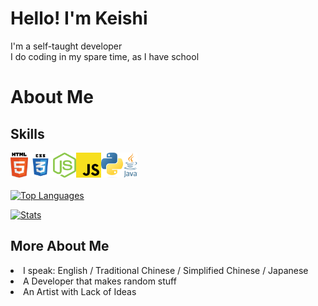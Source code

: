 # Hello! I'm Keishi
I'm a self-taught developer<br>
I do coding in my spare time, as I have school

# About Me
<h2>Skills</h2>
<img height="40px" src="lang/HTML5.png"><img height="40px" src="lang/CSS3.png"><img height="40px" src="lang/NodeJS.png"><img height="40px" src="lang/JavaScript.png"><img height="40px" src="lang/Python.png"><img height="40px" src="lang/Java.png">
<br><br>
<a href="https://github.com/anuraghazra/github-readme-stats"><img alt="Top Languages" src="https://github-readme-stats.vercel.app/api/top-langs/?username=keishispl&theme=tokyonight"></a>

<a href="https://github.com/anuraghazra/github-readme-stats"><img alt="Stats" src="https://github-readme-stats.vercel.app/api?username=keishispl&theme=tokyonight&show_icons=true"></a>

<h2>More About Me</h2>
<li>I speak: English / Traditional Chinese / Simplified Chinese / Japanese</li>
<li>A Developer that makes random stuff</li>
<li>An Artist with Lack of Ideas</li>

